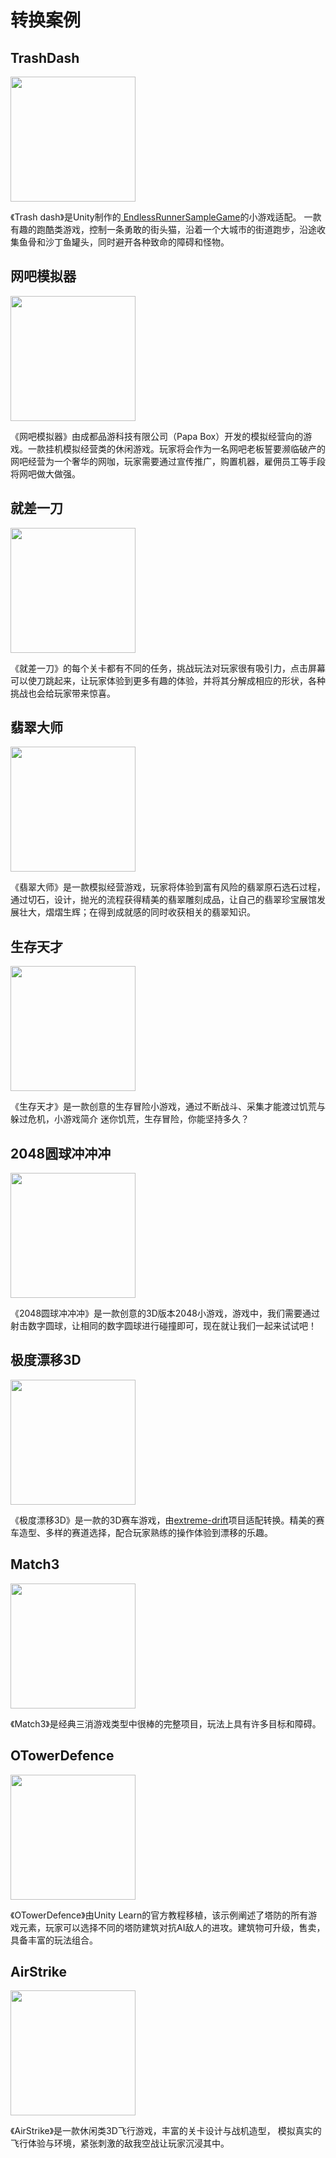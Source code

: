 # 转换案例

## TrashDash

<image src='../image/showcase2.png' width="200"/>

《Trash dash》是Unity制作的[
EndlessRunnerSampleGame](https://github.com/Unity-Technologies/EndlessRunnerSampleGame)的小游戏适配。 一款有趣的跑酷类游戏，控制一条勇敢的街头猫，沿着一个大城市的街道跑步，沿途收集鱼骨和沙丁鱼罐头，同时避开各种致命的障碍和怪物。

## 网吧模拟器

<image src='../image/showcase1.png' width="200"/>

《网吧模拟器》由成都品游科技有限公司（Papa Box）开发的模拟经营向的游戏。一款挂机模拟经营类的休闲游戏。玩家将会作为一名网吧老板誓要濒临破产的网吧经营为一个奢华的网咖，玩家需要通过宣传推广，购置机器，雇佣员工等手段将网吧做大做强。

## 就差一刀

<image src='../image/showcase7.png' width="200"/>

《就差一刀》的每个关卡都有不同的任务，挑战玩法对玩家很有吸引力，点击屏幕可以使刀跳起来，让玩家体验到更多有趣的体验，并将其分解成相应的形状，各种挑战也会给玩家带来惊喜。

## 翡翠大师
<image src='../image/showcase8.png' width="200"/>

《翡翠大师》是一款模拟经营游戏，玩家将体验到富有风险的翡翠原石选石过程，通过切石，设计，抛光的流程获得精美的翡翠雕刻成品，让自己的翡翠珍宝展馆发展壮大，熠熠生辉；在得到成就感的同时收获相关的翡翠知识。


## 生存天才
<image src='../image/showcase9.png' width="200"/>

《生存天才》是一款创意的生存冒险小游戏，通过不断战斗、采集才能渡过饥荒与躲过危机，小游戏简介 迷你饥荒，生存冒险，你能坚持多久？

## 2048圆球冲冲冲
<image src='../image/showcase10.png' width="200"/>

《2048圆球冲冲冲》是一款创意的3D版本2048小游戏，游戏中，我们需要通过射击数字圆球，让相同的数字圆球进行碰撞即可，现在就让我们一起来试试吧！

## 极度漂移3D
<image src='../image/showcase11.png' width="200"/>

《极度漂移3D》是一款的3D赛车游戏，由[extreme-drift](https://assetstore.unity.com/packages/templates/systems/extreme-drift-88601)项目适配转换。精美的赛车造型、多样的赛道选择，配合玩家熟练的操作体验到漂移的乐趣。

## Match3
<image src='../image/showcase5.png' width="200"/>

《Match3》是经典三消游戏类型中很棒的完整项目，玩法上具有许多目标和障碍。

## OTowerDefence
<image src='../image/showcase4.jpg' width="200"/>

《OTowerDefence》由Unity Learn的官方教程移植，该示例阐述了塔防的所有游戏元素，玩家可以选择不同的塔防建筑对抗AI敌人的进攻。建筑物可升级，售卖，具备丰富的玩法组合。

## AirStrike
<image src='../image/showcase6.png' width="200"/>

《AirStrike》是一款休闲类3D飞行游戏，丰富的关卡设计与战机造型， 模拟真实的飞行体验与环境，紧张刺激的敌我空战让玩家沉浸其中。